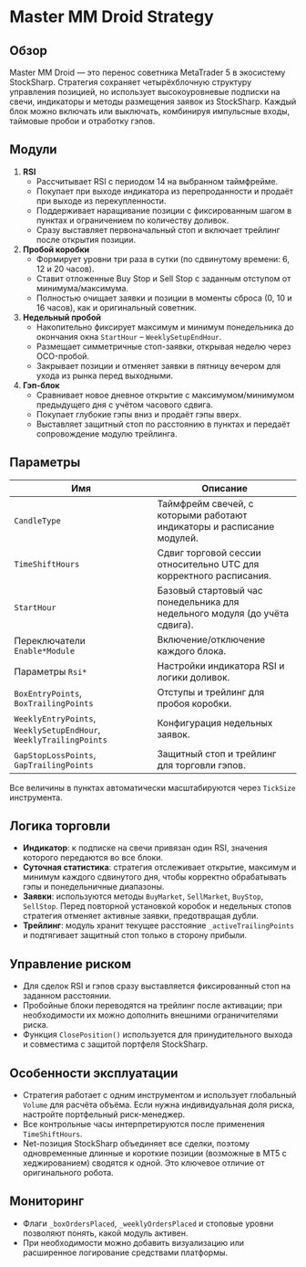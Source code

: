 # Master MM Droid Strategy

## Обзор
Master MM Droid — это перенос советника MetaTrader 5 в экосистему StockSharp. Стратегия сохраняет четырёхблочную структуру управления позицией, но использует высокоуровневые подписки на свечи, индикаторы и методы размещения заявок из StockSharp. Каждый блок можно включать или выключать, комбинируя импульсные входы, таймовые пробои и отработку гэпов.

## Модули
1. **RSI**
   - Рассчитывает RSI с периодом 14 на выбранном таймфрейме.
   - Покупает при выходе индикатора из перепроданности и продаёт при выходе из перекупленности.
   - Поддерживает наращивание позиции с фиксированным шагом в пунктах и ограничением по количеству доливок.
   - Сразу выставляет первоначальный стоп и включает трейлинг после открытия позиции.
2. **Пробой коробки**
   - Формирует уровни три раза в сутки (по сдвинутому времени: 6, 12 и 20 часов).
   - Ставит отложенные Buy Stop и Sell Stop с заданным отступом от минимума/максимума.
   - Полностью очищает заявки и позиции в моменты сброса (0, 10 и 16 часов), как и оригинальный советник.
3. **Недельный пробой**
   - Накопительно фиксирует максимум и минимум понедельника до окончания окна `StartHour` – `WeeklySetupEndHour`.
   - Размещает симметричные стоп-заявки, открывая неделю через OCO-пробой.
   - Закрывает позиции и отменяет заявки в пятницу вечером для ухода из рынка перед выходными.
4. **Гэп-блок**
   - Сравнивает новое дневное открытие с максимумом/минимумом предыдущего дня с учётом часового сдвига.
   - Покупает глубокие гэпы вниз и продаёт гэпы вверх.
   - Выставляет защитный стоп по расстоянию в пунктах и передаёт сопровождение модулю трейлинга.

## Параметры
| Имя | Описание |
| --- | -------- |
| `CandleType` | Таймфрейм свечей, с которыми работают индикаторы и расписание модулей. |
| `TimeShiftHours` | Сдвиг торговой сессии относительно UTC для корректного расписания. |
| `StartHour` | Базовый стартовый час понедельника для недельного модуля (до учёта сдвига). |
| Переключатели `Enable*Module` | Включение/отключение каждого блока. |
| Параметры `Rsi*` | Настройки индикатора RSI и логики доливок. |
| `BoxEntryPoints`, `BoxTrailingPoints` | Отступы и трейлинг для пробоя коробки. |
| `WeeklyEntryPoints`, `WeeklySetupEndHour`, `WeeklyTrailingPoints` | Конфигурация недельных заявок. |
| `GapStopLossPoints`, `GapTrailingPoints` | Защитный стоп и трейлинг для торговли гэпов. |

Все величины в пунктах автоматически масштабируются через `TickSize` инструмента.

## Логика торговли
- **Индикатор**: к подписке на свечи привязан один RSI, значения которого передаются во все блоки.
- **Суточная статистика**: стратегия отслеживает открытие, максимум и минимум каждого сдвинутого дня, чтобы корректно обрабатывать гэпы и понедельничные диапазоны.
- **Заявки**: используются методы `BuyMarket`, `SellMarket`, `BuyStop`, `SellStop`. Перед повторной установкой коробок и недельных стопов стратегия отменяет активные заявки, предотвращая дубли.
- **Трейлинг**: модуль хранит текущее расстояние `_activeTrailingPoints` и подтягивает защитный стоп только в сторону прибыли.

## Управление риском
- Для сделок RSI и гэпов сразу выставляется фиксированный стоп на заданном расстоянии.
- Пробойные блоки переводятся на трейлинг после активации; при необходимости их можно дополнить внешними ограничителями риска.
- Функция `ClosePosition()` используется для принудительного выхода и совместима с защитой портфеля StockSharp.

## Особенности эксплуатации
- Стратегия работает с одним инструментом и использует глобальный `Volume` для расчёта объёма. Если нужна индивидуальная доля риска, настройте портфельный риск-менеджер.
- Все контрольные часы интерпретируются после применения `TimeShiftHours`.
- Net-позиция StockSharp объединяет все сделки, поэтому одновременные длинные и короткие позиции (возможные в MT5 с хеджированием) сводятся к одной. Это ключевое отличие от оригинального робота.

## Мониторинг
- Флаги `_boxOrdersPlaced`, `_weeklyOrdersPlaced` и стоповые уровни позволяют понять, какой модуль активен.
- При необходимости можно добавить визуализацию или расширенное логирование средствами платформы.
